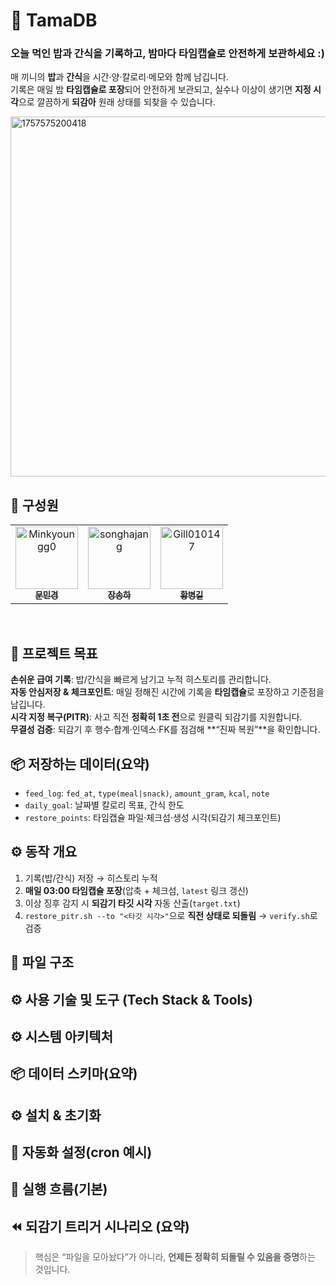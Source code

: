 # 🍙 TamaDB

### 오늘 먹인 **밥과 간식**을 기록하고, 밤마다 **타임캡슐**로 안전하게 보관하세요 :)

매 끼니의 **밥**과 **간식**을 시간·양·칼로리·메모와 함께 남깁니다.  
기록은 매일 밤 **타임캡슐로 포장**되어 안전하게 보관되고, 실수나 이상이 생기면 **지정 시각**으로 깔끔하게 **되감아** 원래 상태를 되찾을 수 있습니다.

<img width="1024" height="576" alt="1757575200418" src="https://github.com/user-attachments/assets/63df5018-dc37-4c10-ad16-bb6c2142cc11" />

## 👥 구성원
<table>
  <tr>
    <td align="center">
      <a href="https://github.com/Minkyoungg0">
        <img src="https://github.com/Minkyoungg0.png" width="100px;" alt="Minkyoungg0"/><br />
        <sub><b>문민경</b></sub>
      </a>
    </td>
    <td align="center">
      <a href="https://github.com/songhajang">
        <img src="https://github.com/songhajang.png" width="100px;" alt="songhajang"/><br />
        <sub><b>장송하</b></sub>
      </a>
    </td>
    <td align="center">
      <a href="https://github.com/Gill010147">
        <img src="https://github.com/Gill010147.png" width="100px;" alt="Gill010147"/><br />
        <sub><b>황병길</b></sub>
      </a>
    </td>
  </tr>
</table>

<br>

## 📝 프로젝트 목표
**손쉬운 급여 기록**: 밥/간식을 빠르게 남기고 누적 히스토리를 관리합니다.<br>
**자동 안심저장 & 체크포인트**: 매일 정해진 시간에 기록을 **타임캡슐**로 포장하고 기준점을 남깁니다.<br>
**시각 지정 복구(PITR)**: 사고 직전 **정확히 1초 전**으로 원클릭 되감기를 지원합니다.<br>
**무결성 검증**: 되감기 후 행수·합계·인덱스·FK를 점검해 **“진짜 복원”**을 확인합니다.

## 📦 저장하는 데이터(요약)
- `feed_log`: `fed_at`, `type(meal|snack)`, `amount_gram`, `kcal`, `note`
- `daily_goal`: 날짜별 칼로리 목표, 간식 한도
- `restore_points`: 타임캡슐 파일·체크섬·생성 시각(되감기 체크포인트)

## ⚙️ 동작 개요
1) 기록(밥/간식) 저장 → 히스토리 누적  
2) **매일 03:00 타임캡슐 포장**(압축 + 체크섬, `latest` 링크 갱신)  
3) 이상 징후 감지 시 **되감기 타깃 시각** 자동 산출(`target.txt`)  
4) `restore_pitr.sh --to "<타깃 시각>"`으로 **직전 상태로 되돌림** → `verify.sh`로 검증

## 📁 파일 구조

## ⚙ 사용 기술 및 도구 (Tech Stack & Tools)

## ⚙️ 시스템 아키텍처

## 📦 데이터 스키마(요약)

## ⚙️ 설치 & 초기화

## 🔄 자동화 설정(cron 예시)

## 🚀 실행 흐름(기본)

## ⏪ 되감기 트리거 시나리오 (요약)

> 핵심은 “파일을 모아놨다”가 아니라, **언제든 정확히 되돌릴 수 있음을 증명**하는 것입니다.
